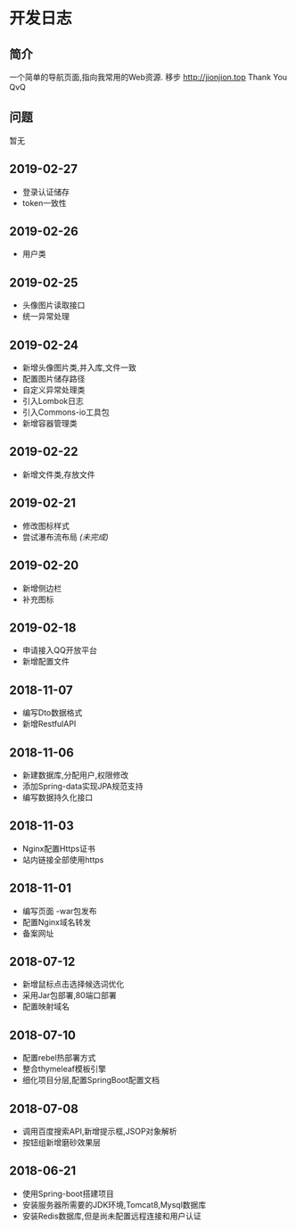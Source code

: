 # 开发日志
## 简介
一个简单的导航页面,指向我常用的Web资源.
移步 http://jionjion.top
Thank You QvQ  

## 问题
暂无

## 2019-02-27
- 登录认证储存
- token一致性

## 2019-02-26
- 用户类

## 2019-02-25
- 头像图片读取接口
- 统一异常处理

## 2019-02-24
- 新增头像图片类,并入库,文件一致
- 配置图片储存路径
- 自定义异常处理类
- 引入Lombok日志
- 引入Commons-io工具包
- 新增容器管理类 

## 2019-02-22
- 新增文件类,存放文件

## 2019-02-21
- 修改图标样式
- 尝试瀑布流布局  *(未完成)*

## 2019-02-20
- 新增侧边栏
- 补充图标

## 2019-02-18
- 申请接入QQ开放平台
- 新增配置文件

## 2018-11-07
- 编写Dto数据格式
- 新增RestfulAPI

## 2018-11-06
- 新建数据库,分配用户,权限修改
- 添加Spring-data实现JPA规范支持
- 编写数据持久化接口


## 2018-11-03
- Nginx配置Https证书
- 站内链接全部使用https


## 2018-11-01
- 编写页面
-war包发布
- 配置Nginx域名转发
- 备案网址


## 2018-07-12
- 新增鼠标点击选择候选词优化
- 采用Jar包部署,80端口部署
- 配置映射域名


## 2018-07-10
- 配置rebel热部署方式
- 整合thymeleaf模板引擎
- 细化项目分层,配置SpringBoot配置文档 


## 2018-07-08
- 调用百度搜索API,新增提示框,JSOP对象解析
- 按钮组新增磨砂效果层


## 2018-06-21
- 使用Spring-boot搭建项目
- 安装服务器所需要的JDK环境,Tomcat8,Mysql数据库
- 安装Redis数据库,但是尚未配置远程连接和用户认证